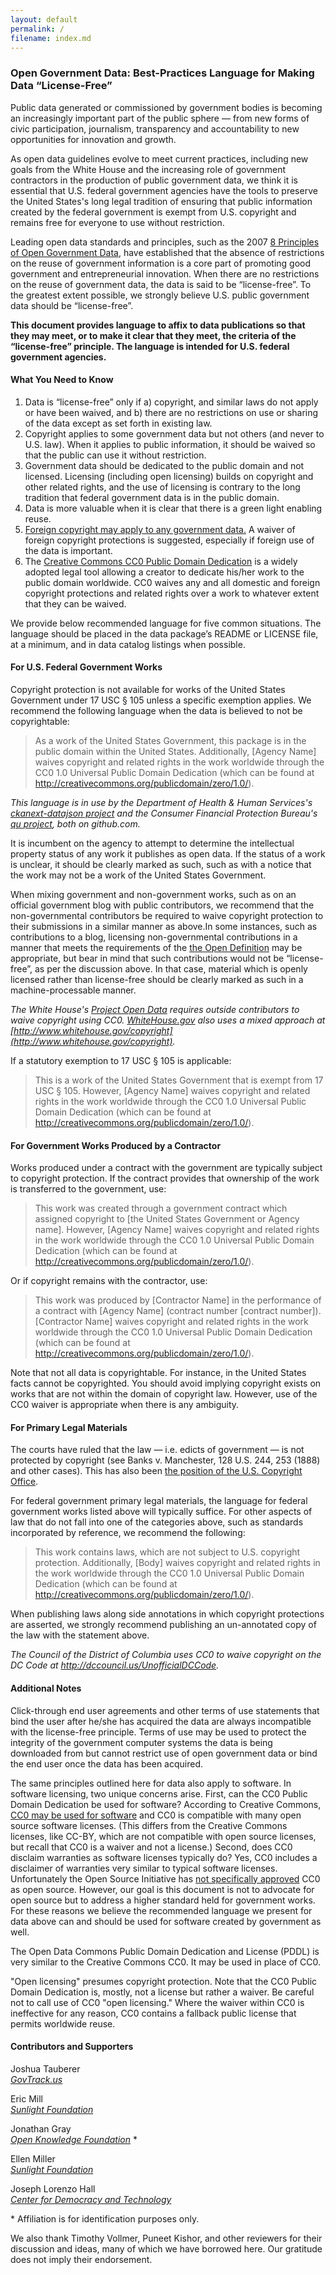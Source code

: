 ```yaml
---
layout: default
permalink: /
filename: index.md
---
```



### Open Government Data: Best-Practices Language for Making Data “License-Free”

Public data generated or commissioned by government bodies is becoming an increasingly important part of the public sphere — from new forms of civic participation, journalism, transparency and accountability to new opportunities for innovation and growth.

As open data guidelines evolve to meet current practices, including new goals from the White House and the increasing role of government contractors in the production of public government data, we think it is essential that U.S. federal government agencies have the tools to preserve the United States's long legal tradition of ensuring that public information created by the federal government is exempt from U.S. copyright and remains free for everyone to use without restriction.

Leading open data standards and principles, such as the 2007 [8 Principles of Open Government Data][1], have established that the absence of restrictions on the reuse of government information is a core part of promoting good government and entrepreneurial innovation. When there are no restrictions on the reuse of government data, the data is said to be “license-free”. To the greatest extent possible, we strongly believe U.S. public government data should be “license-free”.

**This document provides language to affix to data publications so that they may meet, or to make it clear that they meet, the criteria of the “license-free” principle. The language is intended for U.S. federal government agencies.**

#### What You Need to Know

1. Data is “license-free” only if a) copyright, and similar laws do not apply or have been waived, and b) there are no restrictions on use or sharing of the data except as set forth in existing law.
2. Copyright applies to some government data but not others (and never to U.S. law). When it applies to public information, it should be waived so that the public can use it without restriction.
3. Government data should be dedicated to the public domain and not licensed. Licensing (including open licensing) builds on copyright and other related rights, and the use of licensing is contrary to the long tradition that federal government data is in the public domain.
4. Data is more valuable when it is clear that there is a green light enabling reuse.
5. [Foreign copyright may apply to any government data.][2] A waiver of foreign copyright protections is suggested, especially if foreign use of the data is important.
6. The [Creative Commons CC0 Public Domain Dedication][3] is a widely adopted legal tool allowing a creator to dedicate his/her work to the public domain worldwide. CC0 waives any and all domestic and foreign copyright protections and related rights over a work to whatever extent that they can be waived.

We provide below recommended language for five common situations. The language should be placed in the data package’s README or LICENSE file, at a minimum, and in data catalog listings when possible.

#### For U.S. Federal Government Works

Copyright protection is not available for works of the United States Government under 17 USC § 105 unless a specific exemption applies. We recommend the following language when the data is believed to not be copyrightable:

> As a work of the United States Government, this package is in the public domain within the United States. Additionally, [Agency Name] waives copyright and related rights in the work worldwide through the CC0 1.0 Universal Public Domain Dedication (which can be found at http://creativecommons.org/publicdomain/zero/1.0/).

*This language is in use by the Department of Health & Human Services's [ckanext-datajson project](https://github.com/HHS/ckanext-datajson) and the Consumer Financial Protection Bureau's [qu project](https://github.com/cfpb/qu), both on github.com.*

It is incumbent on the agency to attempt to determine the intellectual property status of any work it publishes as open data. If the status of a work is unclear, it should be clearly marked as such, such as with a notice that the work may not be a work of the United States Government.

When mixing government and non-government works, such as on an official government blog with public contributors, we recommend that the non-governmental contributors be required to waive copyright protection to their submissions in a similar manner as above.In some instances, such as contributions to a blog, licensing non-governmental contributions in a manner that meets the requirements of the [the Open Definition][4] may be appropriate, but bear in mind that such contributions would not be “license-free”, as per the discussion above. In that case, material which is openly licensed rather than license-free should be clearly marked as such in a machine-processable manner.

*The White House's [Project Open Data](http://project-open-data.github.io/) requires outside contributors to waive copyright using CC0. [WhiteHouse.gov](http://www.whitehouse.gov/) also uses a mixed approach at [http://www.whitehouse.gov/copyright](http://www.whitehouse.gov/copyright).*

If a statutory exemption to 17 USC § 105 is applicable:

> This is a work of the United States Government that is exempt from 17 USC § 105. However, [Agency Name] waives copyright and related rights in the work worldwide through the CC0 1.0 Universal Public Domain Dedication (which can be found at http://creativecommons.org/publicdomain/zero/1.0/).

#### For Government Works Produced by a Contractor

Works produced under a contract with the government are typically subject to copyright protection. If the contract provides that ownership of the work is transferred to the government, use:

> This work was created through a government contract which assigned copyright to [the United States Government or Agency name]. However, [Agency Name] waives copyright and related rights in the work worldwide through the CC0 1.0 Universal Public Domain Dedication (which can be found at http://creativecommons.org/publicdomain/zero/1.0/).

Or if copyright remains with the contractor, use:

> This work was produced by [Contractor Name] in the performance of a contract with [Agency Name] (contract number [contract number]). [Contractor Name] waives copyright and related rights in the work worldwide through the CC0 1.0 Universal Public Domain Dedication (which can be found at http://creativecommons.org/publicdomain/zero/1.0/).

Note that not all data is copyrightable. For instance, in the United States facts cannot be copyrighted. You should avoid implying copyright exists on works that are not within the domain of copyright law. However, use of the CC0 waiver is appropriate when there is any ambiguity.

#### For Primary Legal Materials

The courts have ruled that the law — i.e. edicts of government — is not protected by copyright (see Banks v. Manchester, 128 U.S. 244, 253 (1888) and other cases). This has also been [the position of the U.S. Copyright Office][5].

For federal government primary legal materials, the language for federal government works listed above will typically suffice. For other aspects of law that do not fall into one of the categories above, such as standards incorporated by reference, we recommend the following:

> This work contains laws, which are not subject to U.S. copyright protection. Additionally, [Body] waives copyright and related rights in the work worldwide through the CC0 1.0 Universal Public Domain Dedication (which can be found at http://creativecommons.org/publicdomain/zero/1.0/).

When publishing laws along side annotations in which copyright protections are asserted, we strongly recommend publishing an un-annotated copy of the law with the statement above.

*The Council of the District of Columbia uses CC0 to waive copyright on the DC Code at http://dccouncil.us/UnofficialDCCode.*

#### Additional Notes

Click-through end user agreements and other terms of use statements that bind the user after he/she has acquired the data are always incompatible with the license-free principle. Terms of use may be used to protect the integrity of the government computer systems the data is being downloaded from but cannot restrict use of open government data or bind the end user once the data has been acquired.

The same principles outlined here for data also apply to software. In software licensing, two unique concerns arise. First, can the CC0 Public Domain Dedication be used for software? According to Creative Commons, [CC0 may be used for software](http://wiki.creativecommons.org/CC0_FAQ) and CC0 is compatible with many open source software licenses. (This differs from the Creative Commons licenses, like CC-BY, which are not compatible with open source licenses, but recall that CC0 is a waiver and not a license.) Second, does CC0 disclaim warranties as software licenses typically do? Yes, CC0 includes a disclaimer of warranties very similar to typical software licenses. Unfortunately the Open Source Initiative has [not specifically approved](http://opensource.org/faq#cc-zero) CC0 as open source. However, our goal is this document is not to advocate for open source but to address a higher standard held for government works. For these reasons we believe the recommended language we present for data above can and should be used for software created by government as well.

The Open Data Commons Public Domain Dedication and License (PDDL) is very similar to the Creative Commons CC0. It may be used in place of CC0.

"Open licensing" presumes copyright protection. Note that the CC0 Public Domain Dedication is, mostly, not a license but rather a waiver. Be careful not to call use of CC0 "open licensing." Where the waiver within CC0 is ineffective for any reason, CC0 contains a fallback public license that permits worldwide reuse.

[1]: http://opengovdata.org "Open Government Working Group 2007"
[2]: http://www.copyright.gov/history/law/clrev_94-1476.pdf "House Report 94-1476, page 59."
[3]: http://creativecommons.org/publicdomain/zero/1.0/legalcode
[4]: http://opendefinition.org/
[5]: http://ipmall.info/hosted_resources/copyrightcompendium.asp "Compendium II: Copyright Office Practices. 1998. Section 206.01."
[6]: http://creativecommons.org/publicdomain/mark/1.0/

#### Contributors and Supporters

Joshua Tauberer<br/>
*[GovTrack.us](http://www.govtrack.us)*

Eric Mill<br/>
*[Sunlight Foundation](http://sunlightfoundation.com)*

Jonathan Gray<br/>
*[Open Knowledge Foundation](http://okfn.org)* *

Ellen Miller<br/>
*[Sunlight Foundation](http://sunlightfoundation.com)*

Joseph Lorenzo Hall<br/>
*[Center for Democracy and Technology](https://www.cdt.org/)*

\* Affiliation is for identification purposes only.

We also thank Timothy Vollmer, Puneet Kishor, and other reviewers for their discussion and ideas, many of which we have borrowed here. Our gratitude does not imply their endorsement.
